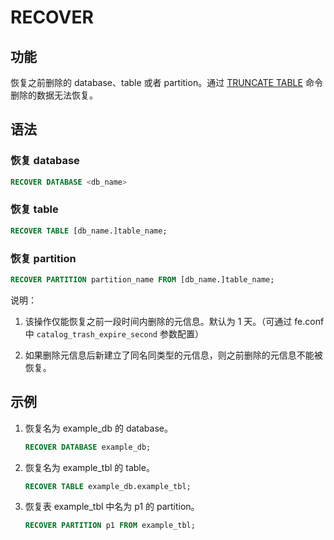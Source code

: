 # RECOVER

## 功能

恢复之前删除的 database、table 或者 partition。通过 [TRUNCATE TABLE](/sql-reference/sql-statements/data-definition/TRUNCATE_TABLE.md) 命令删除的数据无法恢复。

## 语法

### 恢复 database

```sql
RECOVER DATABASE <db_name>
```

### 恢复 table

```sql
RECOVER TABLE [db_name.]table_name;
```

### 恢复 partition

```sql
RECOVER PARTITION partition_name FROM [db_name.]table_name;
```

说明：

1. 该操作仅能恢复之前一段时间内删除的元信息。默认为 1 天。（可通过 fe.conf 中 `catalog_trash_expire_second` 参数配置）

2. 如果删除元信息后新建立了同名同类型的元信息，则之前删除的元信息不能被恢复。

## 示例

1. 恢复名为 example_db 的 database。

    ```sql
    RECOVER DATABASE example_db;
    ```

2. 恢复名为 example_tbl 的 table。

    ```sql
    RECOVER TABLE example_db.example_tbl;
    ```

3. 恢复表 example_tbl 中名为 p1 的 partition。

    ```sql
    RECOVER PARTITION p1 FROM example_tbl;
    ```
